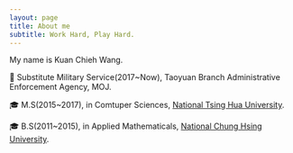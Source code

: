 ```yaml
---
layout: page
title: About me
subtitle: Work Hard, Play Hard.
---
```


My name is Kuan Chieh Wang. 

 :briefcase:  Substitute Military Service(2017~Now), Taoyuan Branch Administrative Enforcement Agency, MOJ.

 :mortar_board:  M.S(2015~2017), in Comtuper Sciences, [National Tsing Hua University](http://www.nthu.edu.tw/).

 :mortar_board:  B.S(2011~2015), in Applied Mathematicals, [National Chung Hsing University](https://www.nchu.edu.tw/index).


